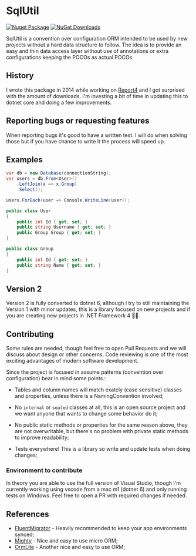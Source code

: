 # SqlUtil

[![Nuget Package](https://img.shields.io/nuget/v/SqlUtil.svg)](https://www.nuget.org/packages/FluentMigrator/)
[![NuGet Downloads](https://img.shields.io/nuget/dt/SqlUtil.svg)](https://www.nuget.org/packages/FluentMigrator/)

SqlUtil is a convention over configuration ORM intended to be used by
new projects without a hard data structure to follow. The idea is to provide
an easy and thin data access layer without use of annotations or extra
configurations keeping the POCOs as actual POCOs.

## History

I wrote this package in 2014 while working on
[Report4](https://www.nuget.org/packages/Report4/) and I got surprised with
the amount of downloads. I'm investing a bit of time in updating this to dotnet
core and doing a few improvements.

## Reporting bugs or requesting features

When reporting bugs it's good to have a written test. I will do when solving
those but if you have chance to write it the process will speed up.

## Examples

```csharp
var db = new Database(connectionString);
var users = db.From<User>()
    .LeftJoin(x => x.Group)
    .Select();

users.ForEach(user => Console.WriteLine(user));

public class User
{
    public int Id { get; set; }
    public string Username { get; set; }
    public Group Group { get; set; }
}

public class Group
{
    public int Id { get; set; }
    public string Name { get; set; }
}
```

## Version 2

Version 2 is fully converted to dotnet 6, although I try to still maintaining
the Version 1 with minor updates, this is a library focused on new projects
and if you are creating new projects in .NET Framework 4 🤷‍♂️.

## Contributing

Some rules are needed, though feel free to open Pull Requests and we will
discuss about design or other concerns. Code reviewing is one of the most
exciting advantages of modern software development.

Since the project is focused in assume patterns (convention over configuration)
bear in mind some points.:

- Tables and column names will match exatcly (case sensitive) classes and
  properties, unless there is a NamingConvention involved;

- No `internal` or `sealed` classes at all, this is an open source project and
  we want anyone that wants to change some behavior do it;

- No public static methods or properties for the same reason above, they are not
  overwritable, but there's no problem with private static methods to improve
  readability;

- Tests everywhere! This is a library so write and update tests when doing
  changes;

### Environment to contribute

In theory you are able to use the full version of Visual Studio, though I'm
currently working using vscode from a mac m1 (dotnet 6) and only running tests
on Windows. Feel free to open a PR with required changes if needed.

## References

- [FluentMigrator](https://github.com/fluentmigrator/fluentmigrator) - Heavily
  recommended to keep your app environments synced;
- [Mighty](https://github.com/MightyOrm/Mighty) - Nice and easy to use micro
  ORM;
- [OrmLite](https://docs.servicestack.net/ormlite) - Another nice and easy to
  use ORM;

